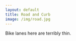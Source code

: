 ```yaml
---
layout: default
title: Road and Curb
image: /img/road.jpg
---
```

Bike lanes here are terribly thin.